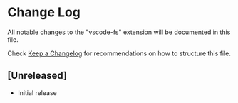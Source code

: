 # Change Log

All notable changes to the "vscode-fs" extension will be documented in this file.

Check [Keep a Changelog](http://keepachangelog.com/) for recommendations on how to structure this file.

## [Unreleased]

- Initial release